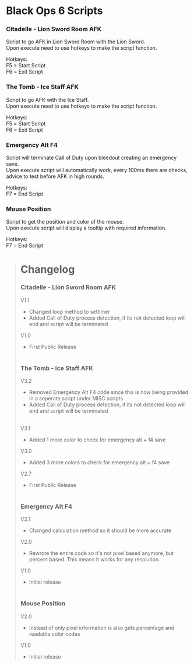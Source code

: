 # Black Ops 6 Scripts
### Citadelle - Lion Sword Room AFK
Script to go AFK in Lion Sword Room with the Lion Sword.<br/>
Upon execute need to use hotkeys to make the script function.<br/>

Hotkeys: <br/>
F5 = Start Script<br>
F6 = Exit Script<br/>

### The Tomb - Ice Staff AFK
Script to go AFK with the Ice Staff.<br/>
Upon execute need to use hotkeys to make the script function.<br/>

Hotkeys: <br/>
F5 = Start Script<br>
F6 = Exit Script<br/>


### Emergency Alt F4
Script will terminate Call of Duty upon bleedout creating an emergency save.<br/>
Upon execute script will automatically work, every 100ms there are checks, advice to test before AFK in high rounds.<br/>

Hotkeys: <br/>
F7 = End Script<br/>

### Mouse Position
Script to get the position and color of the mouse.<br/>
Upon execute script will display a tooltip with required information.<br/>

Hotkeys: <br/>
F7 = End Script<br/>

> # Changelog
> ### Citadelle - Lion Sword Room AFK
> V1.1<br/>
> - Changed loop method to settimer
> - Added Call of Duty process detection, if its not detected loop will end and script will be terminated
> 
> V1.0
>  - First Public Release<br/><br/>
>
> ### The Tomb - Ice Staff AFK
> V3.2
> - Removed Emergency Alt F4 code since this is now being provided in a seperate script under MISC scripts<br/>
> - Added Call of Duty process detection, if its not detected loop will end and script will be terminated<br/><br/>
> 
> V3.1
> - Added 1 more color to check for emergency alt + f4 save<br/>
>
> V3.0
> - Added 3 more colors to check for emergency alt + f4 save<br/>
>
> V2.7
> - First Public Release<br/><br/>
>
> ### Emergency Alt F4
> V2.1
> - Changed calculation method so it should be more accurate<br/>
>
> V2.0
> - Rewrote the entire code so it's not pixel based anymore, but percent based. This means it works for any resolution.<br/>
>
> V1.0
> - Initial release<br/><br/>
>
> ### Mouse Position
> V2.0
> - Instead of only pixel information is also gets percentage and readable color codes<br/>
>
> V1.0
> - Initial release<br/>
